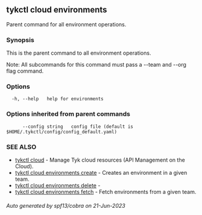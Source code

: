 ## tykctl cloud environments

Parent command for all environment operations.

### Synopsis

This is the parent command to all environment operations.

   Note: All subcommands for this command must pass a --team  and --org flag command.
  


### Options

```
  -h, --help   help for environments
```

### Options inherited from parent commands

```
      --config string   config file (default is $HOME/.tykctl/config/config_default.yaml)
```

### SEE ALSO

* [tykctl cloud](tykctl_cloud.md)	 - Manage Tyk cloud resources (API Management on the Cloud).
* [tykctl cloud environments create](tykctl_cloud_environments_create.md)	 - Creates an environment in a given team.
* [tykctl cloud environments delete](tykctl_cloud_environments_delete.md)	 - 
* [tykctl cloud environments fetch](tykctl_cloud_environments_fetch.md)	 - Fetch environments from a given team.

###### Auto generated by spf13/cobra on 21-Jun-2023
